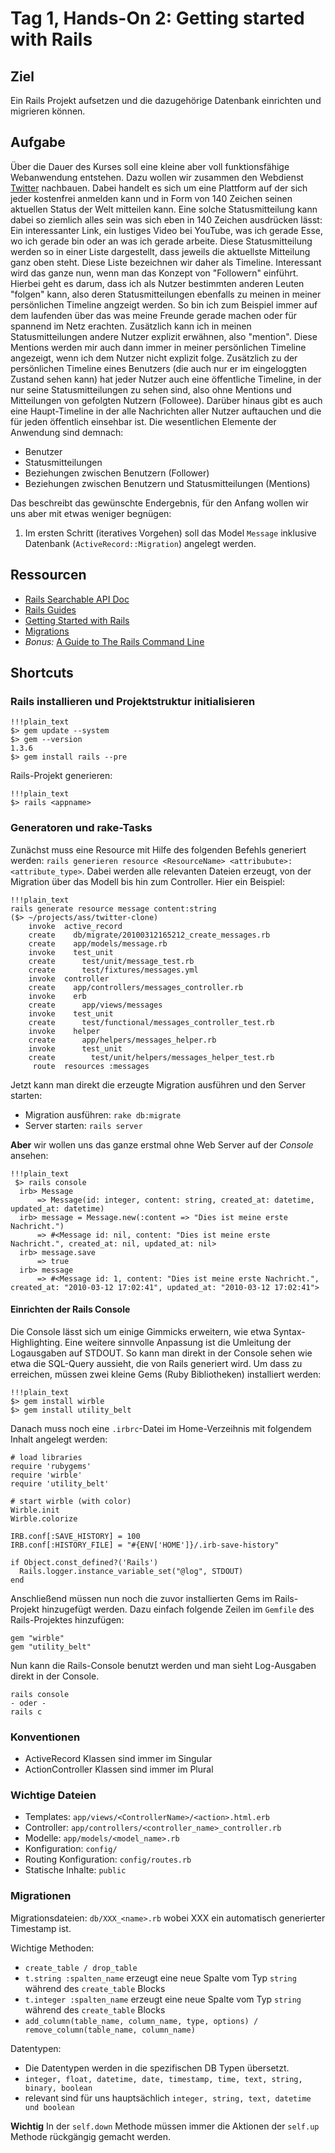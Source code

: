 # Tag 1, Hands-On 2: Getting started with Rails

## Ziel

Ein Rails Projekt aufsetzen und die dazugehörige Datenbank einrichten
und migrieren können.

## Aufgabe

Über die Dauer des Kurses soll eine kleine aber voll funktionsfähige
Webanwendung entstehen. Dazu wollen wir zusammen den Webdienst
[Twitter](http://twitter.com/ "Twitter") nachbauen. Dabei handelt es sich um
eine Plattform auf der sich jeder kostenfrei anmelden kann und in Form von 140
Zeichen seinen aktuellen Status der Welt mitteilen kann. Eine solche
Statusmitteilung kann dabei so ziemlich alles sein was sich eben in 140
Zeichen ausdrücken lässt: Ein interessanter Link, ein lustiges Video bei
YouTube, was ich gerade Esse, wo ich gerade bin oder an was ich gerade
arbeite. Diese Statusmitteilung werden so in einer Liste dargestellt, dass
jeweils die aktuellste Mitteilung ganz oben steht. Diese Liste bezeichnen wir
daher als Timeline. Interessant wird das ganze nun, wenn man das Konzept von
"Followern" einführt. Hierbei geht es darum, dass ich als Nutzer bestimmten
anderen Leuten "folgen" kann, also deren Statusmitteilungen ebenfalls zu
meinen in meiner persönlichen Timeline angzeigt werden. So bin ich zum
Beispiel immer auf dem laufenden über das was meine Freunde gerade machen oder
für spannend im Netz erachten. Zusätzlich kann ich in meinen
Statusmitteilungen andere Nutzer explizit erwähnen, also "mention". Diese
Mentions werden mir auch dann immer in meiner persönlichen Timeline angezeigt,
wenn ich dem Nutzer nicht explizit folge. Zusätzlich zu der persönlichen
Timeline eines Benutzers (die auch nur er im eingeloggten Zustand sehen kann)
hat jeder Nutzer auch eine öffentliche Timeline, in der nur seine
Statusmitteilungen zu sehen sind, also ohne Mentions und Mitteilungen von
gefolgten Nutzern (Followee). Darüber hinaus gibt es auch eine Haupt-Timeline
in der alle Nachrichten aller Nutzer auftauchen und die für jeden öffentlich
einsehbar ist. Die wesentlichen Elemente der Anwendung sind demnach:

  * Benutzer
  * Statusmitteilungen
  * Beziehungen zwischen Benutzern (Follower)
  * Beziehungen zwischen Benutzern und Statusmitteilungen (Mentions)

Das beschreibt das gewünschte Endergebnis, für den Anfang wollen wir uns aber
mit etwas weniger begnügen:

1. Im ersten Schritt (iteratives Vorgehen) soll das Model `Message` inklusive Datenbank
   (`ActiveRecord::Migration`) angelegt werden.

## Ressourcen

* [Rails Searchable API Doc](http://railsapi.com/ "Rails Searchable API Doc")
* [Rails Guides](http://guides.rails.info/ "Rails Guides")
* [Getting Started with Rails](http://guides.rails.info/getting_started.html "Getting Started with Rails")
* [Migrations](http://guides.rails.info/migrations.html "Migrations")
* *Bonus:* [A Guide to The Rails Command Line](http://guides.rails.info/command_line.html "A Guide to The Rails Command Line")

## Shortcuts

### Rails installieren und Projektstruktur initialisieren

    !!!plain_text
    $> gem update --system
    $> gem --version
    1.3.6
    $> gem install rails --pre
    
Rails-Projekt generieren:

    !!!plain_text
    $> rails <appname>

### Generatoren und rake-Tasks

Zunächst muss eine Resource mit Hilfe des folgenden Befehls generiert werden:
`rails generieren resource <ResourceName> <attribubute>:<attribute_type>`.
Dabei werden alle relevanten Dateien erzeugt, von der Migration über das
Modell bis hin zum Controller. Hier ein Beispiel:
  
    !!!plain_text
    rails generate resource message content:string
    ($> ~/projects/ass/twitter-clone)
        invoke  active_record
        create    db/migrate/20100312165212_create_messages.rb
        create    app/models/message.rb
        invoke    test_unit
        create      test/unit/message_test.rb
        create      test/fixtures/messages.yml
        invoke  controller
        create    app/controllers/messages_controller.rb
        invoke    erb
        create      app/views/messages
        invoke    test_unit
        create      test/functional/messages_controller_test.rb
        invoke    helper
        create      app/helpers/messages_helper.rb
        invoke      test_unit
        create        test/unit/helpers/messages_helper_test.rb
         route  resources :messages
  
Jetzt kann man direkt die erzeugte Migration ausführen und den Server starten:
  
* Migration ausführen: `rake db:migrate` 
* Server starten: `rails server`

**Aber** wir wollen uns das ganze erstmal ohne Web Server auf der *Console*
ansehen:

    !!!plain_text
     $> rails console
      irb> Message
          => Message(id: integer, content: string, created_at: datetime, updated_at: datetime)
      irb> message = Message.new(:content => "Dies ist meine erste Nachricht.")
          => #<Message id: nil, content: "Dies ist meine erste Nachricht.", created_at: nil, updated_at: nil>
      irb> message.save
          => true
      irb> message
          => #<Message id: 1, content: "Dies ist meine erste Nachricht.", created_at: "2010-03-12 17:02:41", updated_at: "2010-03-12 17:02:41">
          
#### Einrichten der Rails Console

Die Console lässt sich um einige Gimmicks erweitern, wie etwa
Syntax-Highlighting. Eine weitere sinnvolle Anpassung ist die Umleitung der
Logausgaben auf STDOUT. So kann man direkt in der Console sehen wie etwa die
SQL-Query aussieht, die von Rails generiert wird. Um dass zu erreichen, müssen
zwei kleine Gems (Ruby Bibliotheken) installiert werden:

    !!!plain_text
    $> gem install wirble
    $> gem install utility_belt

Danach muss noch eine `.irbrc`-Datei im Home-Verzeihnis mit folgendem
Inhalt angelegt werden:

    # load libraries
    require 'rubygems'
    require 'wirble'  
    require 'utility_belt'

    # start wirble (with color)
    Wirble.init
    Wirble.colorize

    IRB.conf[:SAVE_HISTORY] = 100
    IRB.conf[:HISTORY_FILE] = "#{ENV['HOME']}/.irb-save-history"

    if Object.const_defined?('Rails')
      Rails.logger.instance_variable_set("@log", STDOUT)
    end

Anschließend müssen nun noch die zuvor installierten Gems im Rails-Projekt
hinzugefügt werden. Dazu einfach folgende Zeilen im `Gemfile` des
Rails-Projektes hinzufügen:

    gem "wirble"
    gem "utility_belt"

Nun kann die Rails-Console benutzt werden und man sieht Log-Ausgaben direkt
in der Console.
    
    rails console
    - oder -
    rails c

### Konventionen

* ActiveRecord Klassen sind immer im Singular
* ActionController Klassen sind immer im Plural

### Wichtige Dateien

* Templates: `app/views/<ControllerName>/<action>.html.erb`
* Controller: `app/controllers/<controller_name>_controller.rb`
* Modelle: `app/models/<model_name>.rb`
* Konfiguration: `config/`
* Routing Konfiguration: `config/routes.rb`
* Statische Inhalte: `public`

### Migrationen

Migrationsdateien: `db/XXX_<name>.rb` wobei XXX ein automatisch generierter
Timestamp ist.

Wichtige Methoden:

* `create_table / drop_table`
* `t.string :spalten_name` erzeugt eine neue Spalte vom Typ `string` während des `create_table` Blocks
* `t.integer :spalten_name` erzeugt eine neue Spalte vom Typ `string` während des `create_table` Blocks
* `add_column(table_name, column_name, type, options) / remove_column(table_name, column_name)`

Datentypen:

* Die Datentypen werden in die spezifischen DB Typen übersetzt. 
* `integer, float, datetime, date, timestamp, time, text, string, binary, boolean`
* relevant sind für uns hauptsächlich `integer, string, text, datetime und boolean`

**Wichtig** In der `self.down` Methode müssen immer die Aktionen der `self.up`
Methode rückgängig gemacht werden.